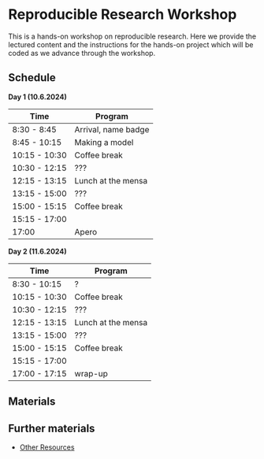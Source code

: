 # Reproducible Research Workshop

This is a hands-on workshop on reproducible research.  Here we provide the lectured content and the instructions for the hands-on project which will be coded as we advance through the workshop.

## Schedule
**Day 1 (10.6.2024)**

| Time          | Program             |
|---------------|---------------------|
| 8:30  - 8:45  | Arrival, name badge |
| 8:45  - 10:15 | Making a model      |
| 10:15 - 10:30 | Coffee break        |
| 10:30 - 12:15 | ???                 |
| 12:15 - 13:15 | Lunch at the mensa  |
| 13:15 - 15:00 | ???                 |
| 15:00 - 15:15 | Coffee break        |
| 15:15 - 17:00 |                     |
| 17:00         | Apero               |


**Day 2 (11.6.2024)**

| Time          | Program            |
|---------------|--------------------|
| 8:30  - 10:15 | ?                  |
| 10:15 - 10:30 | Coffee break       |
| 10:30 - 12:15 | ???                |
| 12:15 - 13:15 | Lunch at the mensa |
| 13:15 - 15:00 | ???                |
| 15:00 - 15:15 | Coffee break       |
| 15:15 - 17:00 |                    |
| 17:00 - 17:15 | wrap-up            |


## Materials


## Further materials

- [Other Resources](resources.md)
